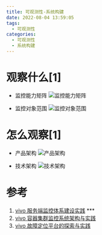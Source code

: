 ```yaml
---
title: 可观测性-系统构建
date: 2022-08-04 13:59:05
tags:
  - 可观测性
categories:
  - 可观测性 
  - 系统构建
---
```


<p></p>
<!-- more -->

# 观察什么[1]
+ 监控能力矩阵
![监控能力矩阵](https://pic1.zhimg.com/80/v2-ba3823ec17a362eb2cacf406def9ccf8_720w.webp)

+ 监控对象范围
![监控对象范围](https://pic3.zhimg.com/80/v2-fa62d533ac4c097db57dc8562f28cf5a_720w.webp) 

# 怎么观察[1]
+ 产品架构
![产品架构](https://pic1.zhimg.com/80/v2-d74e6fdbee5d2a32c8c035f118adbd54_720w.webp) 

+ 技术架构
![技术架构](https://pic3.zhimg.com/80/v2-75c71d8c126018976e74014ab3258636_720w.webp) 


# 参考
1. [vivo 服务端监控体系建设实践](https://zhuanlan.zhihu.com/p/594928812) ***
100. [vivo 容器集群监控系统架构与实践](https://zhuanlan.zhihu.com/p/529671344) 
101. [vivo 故障定位平台的探索与实践](https://zhuanlan.zhihu.com/p/596697068)



